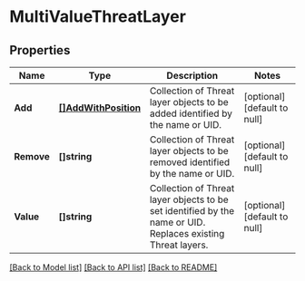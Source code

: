 # MultiValueThreatLayer

## Properties
Name | Type | Description | Notes
------------ | ------------- | ------------- | -------------
**Add** | [**[]AddWithPosition**](AddWithPosition.md) | Collection of Threat layer objects to be added identified by the name or UID. | [optional] [default to null]
**Remove** | **[]string** | Collection of Threat layer objects to be removed identified by the name or UID. | [optional] [default to null]
**Value** | **[]string** | Collection of Threat layer objects to be set identified by the name or UID. Replaces existing Threat layers. | [optional] [default to null]

[[Back to Model list]](../README.md#documentation-for-models) [[Back to API list]](../README.md#documentation-for-api-endpoints) [[Back to README]](../README.md)


